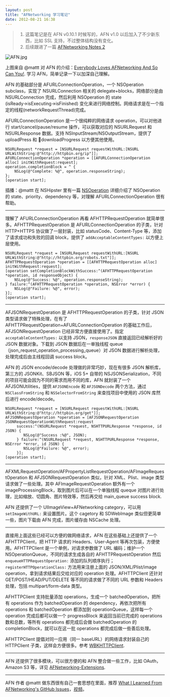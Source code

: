 ```yaml
---
layout: post
title: "AFNetworking 学习笔记"
date: 2012-08-21 16:38
---
```


> 1. 这篇笔记是在 AFN v0.10.1 时候写的，AFN v1.0 以后加入了不少新东西，比如 SSL 支持，不过整体结构没有变化。
> 1. 后续跟进了一篇 [AFNetworking Notes 2][7]

![AFN.jpg](https://i.loli.net/2019/11/11/9VreQ8Tt3k7xnBR.jpg)

上图来自 @mattt 对 AFN 的介绍：[Everybody Loves AFNetworking And So Can You!][1]. 学习 AFN，简单记录一下以加深自己理解。

AFN 的基础部分是 AFURLConnectionOperation，一个 NSOperation subclass，实现了 NSURLConnection 相关的 delegate+blocks，网络部分是由 NSURLConnection 完成，然后利用 NSOperation 的 state (isReady→isExecuting→isFinished) 变化来进行网络控制。网络请求是在一个指定的线程(networkRequestThread)完成。

AFURLConnectionOperation 是一个很纯粹的网络请求 operation，可以对他进行 start/cancel/pause/resume 操作，可以获取对应的 NSURLRequest 和 NSURLResponse 数据。支持 NSInputStream/NSOutputStream，提供了 uploadPress 和 downloadProgress 以方便其他使用。

```obj-c
NSURLRequest *request = [NSURLRequest requestWithURL:[NSURL URLWithString:@"http://httpbin.org/ip"]];
AFURLConnectionOperation *operation = [[AFURLConnectionOperation alloc] initWithRequest:request];
operation.completionBlock = ^ {
    NSLog(@"Complete: %@", operation.responseString);
};
[operation start];
```

插播：@mattt 在 NSHipster 里有一篇 [NSOperation][2] 详细介绍了 NSOperation 的 state、priority、dependency 等，对理解 AFURLConnectionOperation 很有帮助。

----

理解了 AFURLConnectionOperation 再看 AFHTTPRequestOperation 就简单很多。AFHTTPRequestOperation 是 AFURLConnectionOperation 的子类，针对 HTTP+HTTPS 协议做了一层封装，比如 statusCode、Content-Type 等，添加了请求成功和失败的回调 block，提供了 `addAcceptableContentTypes:` 以方便上层使用。

```obj-c
NSURLRequest *request = [NSURLRequest requestWithURL:[NSURL URLWithString:@"http://httpbin.org/robots.txt"]];
AFHTTPRequestOperation *operation = [[AFHTTPRequestOperation alloc] initWithRequest:request];
[operation setCompletionBlockWithSuccess:^(AFHTTPRequestOperation *operation, id responseObject) {
    NSLog(@"Success: %@", operation.responseString);
} failure:^(AFHTTPRequestOperation *operation, NSError *error) {
    NSLog(@"Failure: %@", error);
}];
[operation start];
```

----

AFJSONRequestOperation 是 AFHTTPRequestOperation 的子类，针对 JSON 类型请求做了特殊处理，在有了 AFHTTPRequestOperation+AFURLConnectionOperation 的基础工作后，AFJSONRequestOperation 已经非常方便直接使用了。指定 `acceptableContentTypes:` 以支持 JSON，`responseJSON` 直接返回已经解析好的 JSON 数据对象。下载到 JSON 数据后在一单独线程 queue（json_request_operation_processing_queue）对 JSON 数据进行解析处理，处理完成后由主线程回调 success block。

AFN 的 JSON encode/decode 处理做的非常巧妙，现在有很多 JSON 解析库，第三方的 JSONKit、SBJSON 等，iOS 5+ 自带的 NSJSONSerialization，不同的项目可能会因为不同的需求而用不同的库，AFN 就封装了一个 AFJSONUtilities，提供 `AFJSONEncode` 和 `AFJSONDecode` 两个方法，通过 `NSClassFromString` 和 `NSSelectorFromString` 来查找项目中使用的 JSON 库然后进行 encode/decode。

```obj-c
NSURLRequest *request = [NSURLRequest requestWithURL:[NSURL URLWithString:@"http://httpbin.org/get"]];
AFJSONRequestOperation *operation = [AFJSONRequestOperation JSONRequestOperationWithRequest:request
     success:^(NSURLRequest *request, NSHTTPURLResponse *response, id JSON) {
        NSLog(@"Success :%@", JSON);
     } failure:^(NSURLRequest *request, NSHTTPURLResponse *response, NSError *error, id JSON) {
        NSLog(@"Failure: %@", error);
     }];
[operation start];
```

----

AFXMLRequestOperation/AFPropertyListRequestOperation/AFImageRequestOperation 和 AFJSONRequestOperation 类似，针对 XML、Plist、image 类型请求做了一些处理。其中 AFImageRequestOperation 额外有一个 imageProcessingBlock，取到图片后可以在一个单独线程 queque 对图片进行处理，比如缩放、切圆角、图片特效等，然后再交给 main_queue success block.

AFN 还提供了一个 UIImageView+AFNetworking category，可以用 `setImageWithURL:` 来设置图片。这个 cagetory 和 SDWebImage 类似但更简单一些，图片下载由 AFN 完成，图片缓存由 NSCache 处理。

----

直接用上面这些已经可以方便的做网络请求，AFN 在这些基础上还提供了一个 AFHTTPClient，把 HTTP 请求的 Headers、User-Agent 等再次包装，方便使用。AFHTTPClient 是一个单例，对请求参数做了 URL 编码；维护一个 NSOperationQueue，不同的请求生成各自的 AFHTTPRequestOperation 然后 `enqueueHTTPRequestOperation:` 添加的队列顺序执行；`registerHTTPOperationClass:` 方法用来注册上面的 JSON/XML/Plist/image operation，拿到请求结果后交给对应的 operation 处理。AFHTTPClient 还针对 GET/POST/HEAD/PUT/DELETE 等不同的请求做了不同的 URL 参数和 Headers 处理，包括 multipart/form-data 类型。

AFHTTPClient 支持批量添加 operations，生成一个 batchedOperation，把所有 operations 作为 batchedOperation 的 dependency，再依次把所有 operations 和 batchedOperation 都添加到 operationQueue，这样每一个 operation 完成后都可以做一个 progressBlock 来返回当前已完成的 operations 数和总数，等所有 operations 都完成后会做 batchedOperation 的 completionBlock，就可以在这一批 operations 都完成后做一些善后处理。

AFHTTPClient 提倡对同一应用（同一 baseURL）的网络请求封装自己的 HTTPClient 子类，这样会方便很多。参考 [WBKHTTPClient][3].

----

AFN 还提供了很多模块，可以很方便的和 AFN 整合做一些工作，比如 OAuth，Amazon S3 等，详见 [AFNetworking-Extensions][4].

----

AFN 作者 @mattt 做东西很有自己一套思想在里面，推荐 [What I Learned From AFNetworking's GitHub Issues][5]，[视频][6]。

[1]:https://speakerdeck.com/u/mattt/p/everybody-loves-afnetworking-and-so-can-you
[2]:http://nshipster.com/nsoperation/
[3]:https://github.com/fannheyward/WeiboEngine/blob/master/WeiboKit/WBKHTTPClient.h
[4]:https://github.com/AFNetworking/AFNetworking/wiki/AFNetworking-Extensions
[5]:https://speakerdeck.com/u/mattt/p/what-i-learned-from-afnetworkings-github-issues
[6]:http://www.vimeo.com/47459338
[7]:https://fann.im/blog/2013/04/29/afnetworking-notes-2/

